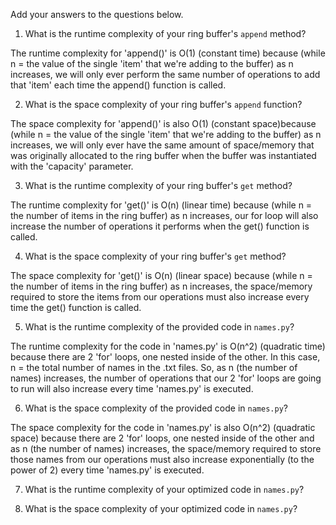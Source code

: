 Add your answers to the questions below.

1. What is the runtime complexity of your ring buffer's `append` method?

The runtime complexity for 'append()' is O(1) (constant time) because (while n = the value of the single 'item' that we're adding to the buffer) as n increases, we will only ever perform the same number of operations to add that 'item' each time the append() function is called.

2. What is the space complexity of your ring buffer's `append` function?

The space complexity for 'append()' is also O(1) (constant space)because (while n = the value of the single 'item' that we're adding to the buffer) as n increases, we will only ever have the same amount of space/memory that was originally allocated to the ring buffer when the buffer was instantiated with the 'capacity' parameter.

3. What is the runtime complexity of your ring buffer's `get` method?

The runtime complexity for 'get()' is O(n) (linear time) because (while n = the number of items in the ring buffer) as n increases, our for loop will also increase the number of operations it performs when the get() function is called.

4. What is the space complexity of your ring buffer's `get` method?

The space complexity for 'get()' is O(n) (linear space) because (while n = the number of items in the ring buffer) as n increases, the space/memory required to store the items from our operations must also increase every time the get() function is called.

5. What is the runtime complexity of the provided code in `names.py`?

The runtime complexity for the code in 'names.py' is O(n^2) (quadratic time) because there are 2 'for' loops, one nested inside of the other. In this case, n = the total number of names in the .txt files. So, as n (the number of names) increases, the number of operations that our 2 'for' loops are going to run will also increase every time 'names.py' is executed.

6. What is the space complexity of the provided code in `names.py`?

The space complexity for the code in 'names.py' is also O(n^2) (quadratic space) because there are 2 'for' loops, one nested inside of the other and as n (the number of names) increases, the space/memory required to store those names from our operations must also increase exponentially (to the power of 2) every time 'names.py' is executed.

7. What is the runtime complexity of your optimized code in `names.py`?

8. What is the space complexity of your optimized code in `names.py`?
